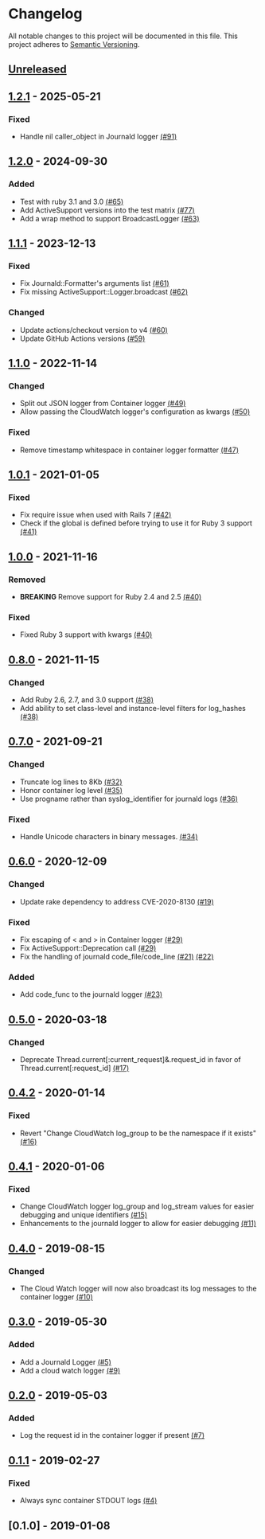 # Changelog

All notable changes to this project will be documented in this file.
This project adheres to [Semantic Versioning](http://semver.org/).

## [Unreleased]

## [1.2.1] - 2025-05-21
### Fixed
- Handle nil caller_object in Journald logger [(#91)](https://github.com/ManageIQ/manageiq-loggers/pull/91)

## [1.2.0] - 2024-09-30
### Added
- Test with ruby 3.1 and 3.0 [(#65)](https://github.com/ManageIQ/manageiq-loggers/pull/65)
- Add ActiveSupport versions into the test matrix [(#77)](https://github.com/ManageIQ/manageiq-loggers/pull/77)
- Add a wrap method to support BroadcastLogger [(#63)](https://github.com/ManageIQ/manageiq-loggers/pull/63)

## [1.1.1] - 2023-12-13
### Fixed
- Fix Journald::Formatter's arguments list [(#61)](https://github.com/ManageIQ/manageiq-loggers/pull/61)
- Fix missing ActiveSupport::Logger.broadcast [(#62)](https://github.com/ManageIQ/manageiq-loggers/pull/62)

### Changed
- Update actions/checkout version to v4 [(#60)](https://github.com/ManageIQ/manageiq-loggers/pull/60)
- Update GitHub Actions versions [(#59)](https://github.com/ManageIQ/manageiq-loggers/pull/59)

## [1.1.0] - 2022-11-14
### Changed
- Split out JSON logger from Container logger [(#49)](https://github.com/ManageIQ/manageiq-loggers/pull/49)
- Allow passing the CloudWatch logger's configuration as kwargs [(#50)](https://github.com/ManageIQ/manageiq-loggers/pull/50)

### Fixed
- Remove timestamp whitespace in container logger formatter [(#47)](https://github.com/ManageIQ/manageiq-loggers/pull/47)

## [1.0.1] - 2021-01-05
### Fixed
- Fix require issue when used with Rails 7 [(#42)](https://github.com/ManageIQ/manageiq-loggers/pull/42)
- Check if the global is defined before trying to use it for Ruby 3 support [(#41)](https://github.com/ManageIQ/manageiq-loggers/pull/41)

## [1.0.0] - 2021-11-16
### Removed
- **BREAKING** Remove support for Ruby 2.4 and 2.5 [(#40)](https://github.com/ManageIQ/manageiq-loggers/pull/40)

### Fixed
- Fixed Ruby 3 support with kwargs [(#40)](https://github.com/ManageIQ/manageiq-loggers/pull/40)

## [0.8.0] - 2021-11-15
### Changed
- Add Ruby 2.6, 2.7, and 3.0 support [(#38)](https://github.com/ManageIQ/manageiq-loggers/pull/38)
- Add ability to set class-level and instance-level filters for log_hashes [(#38)](https://github.com/ManageIQ/manageiq-loggers/pull/38)

## [0.7.0] - 2021-09-21
### Changed
- Truncate log lines to 8Kb [(#32)](https://github.com/ManageIQ/manageiq-loggers/pull/32)
- Honor container log level [(#35)](https://github.com/ManageIQ/manageiq-loggers/pull/35)
- Use progname rather than syslog_identifier for journald logs [(#36)](https://github.com/ManageIQ/manageiq-loggers/pull/36)

### Fixed
- Handle Unicode characters in binary messages. [(#34)](https://github.com/ManageIQ/manageiq-loggers/pull/34)

## [0.6.0] - 2020-12-09
### Changed
- Update rake dependency to address CVE-2020-8130 [(#19)](https://github.com/ManageIQ/manageiq-loggers/pull/19)

### Fixed
- Fix escaping of < and > in Container logger [(#29)](https://github.com/ManageIQ/manageiq-loggers/pull/29)
- Fix ActiveSupport::Deprecation call [(#29)](https://github.com/ManageIQ/manageiq-loggers/pull/29)
- Fix the handling of journald code_file/code_line [(#21)](https://github.com/ManageIQ/manageiq-loggers/pull/21) [(#22)](https://github.com/ManageIQ/manageiq-loggers/pull/22)

### Added
- Add code_func to the journald logger [(#23)](https://github.com/ManageIQ/manageiq-loggers/pull/23)

## [0.5.0] - 2020-03-18
### Changed
- Deprecate Thread.current[:current_request]&.request_id in favor of Thread.current[:request_id] [(#17)](https://github.com/ManageIQ/manageiq-loggers/pull/17)

## [0.4.2] - 2020-01-14
### Fixed
- Revert "Change CloudWatch log_group to be the namespace if it exists" [(#16)](https://github.com/ManageIQ/manageiq-loggers/pull/16)

## [0.4.1] - 2020-01-06
### Fixed
- Change CloudWatch logger log_group and log_stream values for easier debugging and unique identifiers [(#15)](https://github.com/ManageIQ/manageiq-loggers/pull/15)
- Enhancements to the journald logger to allow for easier debugging [(#11)](https://github.com/ManageIQ/manageiq-loggers/pull/11)

## [0.4.0] - 2019-08-15
### Changed
- The Cloud Watch logger will now also broadcast its log messages to the container logger [(#10)](https://github.com/ManageIQ/manageiq-loggers/pull/10)

## [0.3.0] - 2019-05-30
### Added
- Add a Journald Logger [(#5)](https://github.com/ManageIQ/manageiq-loggers/pull/5)
- Add a cloud watch logger [(#9)](https://github.com/ManageIQ/manageiq-loggers/pull/9)

## [0.2.0] - 2019-05-03
### Added
- Log the request id in the container logger if present [(#7)](https://github.com/ManageIQ/manageiq-loggers/pull/7)

## [0.1.1] - 2019-02-27
### Fixed
- Always sync container STDOUT logs [(#4)](https://github.com/ManageIQ/manageiq-loggers/pull/4)

## [0.1.0] - 2019-01-08

[Unreleased]: https://github.com/ManageIQ/manageiq-loggers/compare/v1.2.1...v1.2.z
[1.2.1]: https://github.com/ManageIQ/manageiq-loggers/compare/v1.2.0...v1.2.1
[1.2.0]: https://github.com/ManageIQ/manageiq-loggers/compare/v1.1.1...v1.2.0
[1.1.1]: https://github.com/ManageIQ/manageiq-loggers/compare/v1.1.0...v1.1.1
[1.1.0]: https://github.com/ManageIQ/manageiq-loggers/compare/v1.0.1...v1.1.0
[1.0.1]: https://github.com/ManageIQ/manageiq-loggers/compare/v1.0.0...v1.0.1
[1.0.0]: https://github.com/ManageIQ/manageiq-loggers/compare/v0.8.0...v1.0.0
[0.8.0]: https://github.com/ManageIQ/manageiq-loggers/compare/v0.7.0...v0.8.0
[0.7.0]: https://github.com/ManageIQ/manageiq-loggers/compare/v0.6.0...v0.7.0
[0.6.0]: https://github.com/ManageIQ/manageiq-loggers/compare/v0.5.0...v0.6.0
[0.5.0]: https://github.com/ManageIQ/manageiq-loggers/compare/v0.4.2...v0.5.0
[0.4.2]: https://github.com/ManageIQ/manageiq-loggers/compare/v0.4.1...v0.4.2
[0.4.1]: https://github.com/ManageIQ/manageiq-loggers/compare/v0.4.0...v0.4.1
[0.4.0]: https://github.com/ManageIQ/manageiq-loggers/compare/v0.3.0...v0.4.0
[0.3.0]: https://github.com/ManageIQ/manageiq-loggers/compare/v0.2.0...v0.3.0
[0.2.0]: https://github.com/ManageIQ/manageiq-loggers/compare/v0.1.1...v0.2.0
[0.1.1]: https://github.com/ManageIQ/manageiq-loggers/compare/v0.1.0...v0.1.1
